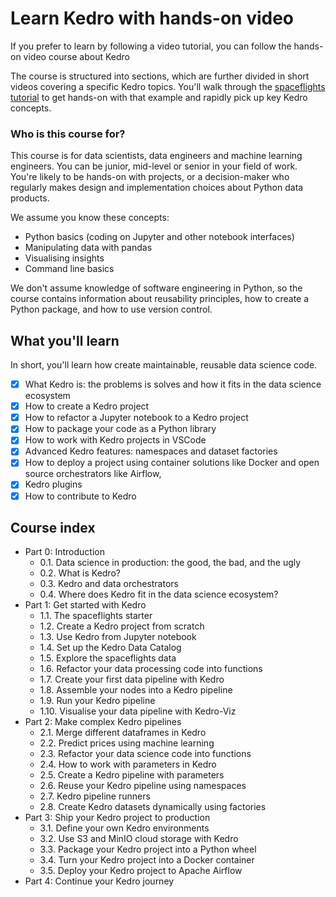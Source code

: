 # Learn Kedro with hands-on video

If you prefer to learn by following a video tutorial, you can follow the hands-on video course about Kedro

The course is structured into sections, which are further divided in short videos covering a specific Kedro topics. You'll walk through the [spaceflights tutorial](../tutorial/index.md) to get hands-on with that example and rapidly pick up key Kedro concepts.

### Who is this course for?

This course is for data scientists, data engineers and machine learning engineers. You can be junior, mid-level or senior in your field of work. You're likely to be hands-on with projects, or a decision-maker who regularly makes design and implementation choices about Python data products.

We assume you know these concepts:
* Python basics (coding on Jupyter and other notebook interfaces)
* Manipulating data with pandas
* Visualising insights
* Command line basics

We don't assume knowledge of software engineering in Python, so the course contains information about reusability principles, how to create a Python package, and how to use version control.

## What you'll learn

In short, you'll learn how create maintainable, reusable data science code.

- [x] What Kedro is: the problems is solves and how it fits in the data science ecosystem
- [x] How to create a Kedro project
- [x] How to refactor a Jupyter notebook to a Kedro project
- [x] How to package your code as a Python library
- [x] How to work with Kedro projects in VSCode
- [x] Advanced Kedro features: namespaces and dataset factories
- [x] How to deploy a project using container solutions like Docker and open source orchestrators like Airflow,
- [x] Kedro plugins
- [x] How to contribute to Kedro

## Course index

- Part 0: Introduction
    - 0.1. Data science in production: the good, the bad, and the ugly
    - 0.2. What is Kedro?
    - 0.3. Kedro and data orchestrators
    - 0.4. Where does Kedro fit in the data science ecosystem?
- Part 1: Get started with Kedro
    - 1.1. The spaceflights starter
    - 1.2. Create a Kedro project from scratch
    - 1.3. Use Kedro from Jupyter notebook
    - 1.4. Set up the Kedro Data Catalog
    - 1.5. Explore the spaceflights data
    - 1.6. Refactor your data processing code into functions
    - 1.7. Create your first data pipeline with Kedro
    - 1.8. Assemble your nodes into a Kedro pipeline
    - 1.9. Run your Kedro pipeline
    - 1.10. Visualise your data pipeline with Kedro-Viz
- Part 2: Make complex Kedro pipelines
    - 2.1. Merge different dataframes in Kedro
    - 2.2. Predict prices using machine learning
    - 2.3. Refactor your data science code into functions
    - 2.4. How to work with parameters in Kedro
    - 2.5. Create a Kedro pipeline with parameters
    - 2.6. Reuse your Kedro pipeline using namespaces
    - 2.7. Kedro pipeline runners
    - 2.8. Create Kedro datasets dynamically using factories
- Part 3: Ship your Kedro project to production
    - 3.1. Define your own Kedro environments
    - 3.2. Use S3 and MinIO cloud storage with Kedro
    - 3.3. Package your Kedro project into a Python wheel
    - 3.4. Turn your Kedro project into a Docker container
    - 3.5. Deploy your Kedro project to Apache Airflow
- Part 4: Continue your Kedro journey
